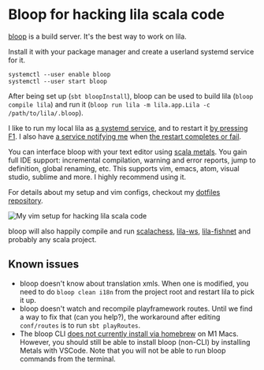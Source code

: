 # Bloop for hacking lila scala code

[bloop](https://scalacenter.github.io/bloop/) is a build server. It's the best way to work on lila.

Install it with your package manager and create a userland systemd service for it.
```
systemctl --user enable bloop
systemctl --user start bloop
```

After being set up (`sbt bloopInstall`),
bloop can be used to build lila (`bloop compile lila`) 
and run it (`bloop run lila -m lila.app.Lila -c /path/to/lila/.bloop`).

I like to run my local lila as [a systemd service](https://github.com/ornicar/dotfiles/blob/master/systemd/lila.service), 
and to restart it [by pressing F1](https://github.com/ornicar/dotfiles/blob/bdd905c72db104f8aea354c535c74f46377a3604/i3/config#L38).
I also have [a service notifying me](https://github.com/ornicar/dotfiles/blob/master/systemd/lila-watch.service) 
when [the restart completes or fail](https://github.com/ornicar/dotfiles/blob/master/scripts/lila-watch).

You can interface bloop with your text editor using [scala metals](https://scalameta.org/metals/).
You gain full IDE support: incremental compilation, warning and error reports, jump to definition, global renaming, etc.
This supports vim, emacs, atom, visual studio, sublime and more. I highly recommend using it.

For details about my setup and vim configs, checkout my [dotfiles repository](https://github.com/ornicar/dotfiles).

![My vim setup for hacking lila scala code](https://i.imgur.com/wVGKrjM.png)

bloop will also happily compile and run [scalachess](https://github.com/ornicar/scalachess), 
[lila-ws](https://github.com/ornicar/lila-ws), [lila-fishnet](https://github.com/ornicar/lila-fishnet)
and probably any scala project.

## Known issues

* bloop doesn't know about translation xmls.  When one is modified, you need to do `bloop clean i18n` from the project root and restart lila to pick it up.
* bloop doesn't watch and recompile playframework routes. Until we find a way to fix that (can you help?), the workaround after editing `conf/routes` is to run `sbt playRoutes`.
* The bloop CLI [does not currently install via homebrew](https://github.com/scalacenter/bloop/issues/1467) on M1 Macs. However, you should still be able to install bloop (non-CLI) by installing Metals with VSCode. Note that you will not be able to run bloop commands from the terminal.
